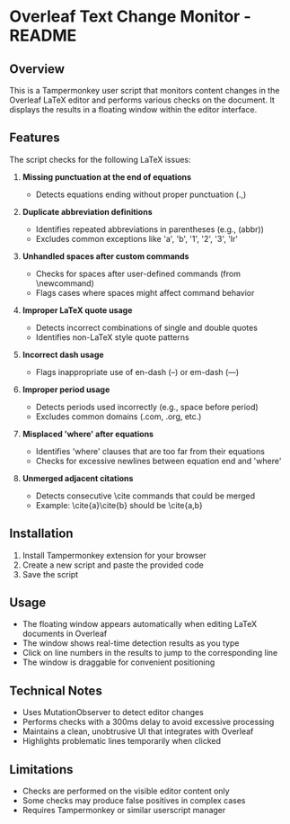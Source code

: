 # Overleaf Text Change Monitor - README

## Overview
This is a Tampermonkey user script that monitors content changes in the Overleaf LaTeX editor and performs various checks on the document. It displays the results in a floating window within the editor interface.

## Features
The script checks for the following LaTeX issues:

1. **Missing punctuation at the end of equations**
   - Detects equations ending without proper punctuation (.,)

2. **Duplicate abbreviation definitions**
   - Identifies repeated abbreviations in parentheses (e.g., (abbr))
   - Excludes common exceptions like 'a', 'b', '1', '2', '3', 'lr'

3. **Unhandled spaces after custom commands**
   - Checks for spaces after user-defined commands (from \newcommand)
   - Flags cases where spaces might affect command behavior

4. **Improper LaTeX quote usage**
   - Detects incorrect combinations of single and double quotes
   - Identifies non-LaTeX style quote patterns

5. **Incorrect dash usage**
   - Flags inappropriate use of en-dash (–) or em-dash (—)

6. **Improper period usage**
   - Detects periods used incorrectly (e.g., space before period)
   - Excludes common domains (.com, .org, etc.)

7. **Misplaced 'where' after equations**
   - Identifies 'where' clauses that are too far from their equations
   - Checks for excessive newlines between equation end and 'where'

8. **Unmerged adjacent citations**
   - Detects consecutive \cite commands that could be merged
   - Example: \cite{a}\cite{b} should be \cite{a,b}

## Installation
1. Install Tampermonkey extension for your browser
2. Create a new script and paste the provided code
3. Save the script

## Usage
- The floating window appears automatically when editing LaTeX documents in Overleaf
- The window shows real-time detection results as you type
- Click on line numbers in the results to jump to the corresponding line
- The window is draggable for convenient positioning

## Technical Notes
- Uses MutationObserver to detect editor changes
- Performs checks with a 300ms delay to avoid excessive processing
- Maintains a clean, unobtrusive UI that integrates with Overleaf
- Highlights problematic lines temporarily when clicked

## Limitations
- Checks are performed on the visible editor content only
- Some checks may produce false positives in complex cases
- Requires Tampermonkey or similar userscript manager